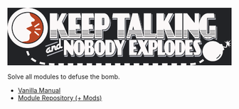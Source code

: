 ![Keep Talking And Nobody Explodes](./images/logo.png)

Solve all modules to defuse the bomb.

- [Vanilla Manual](https://www.bombmanual.com/)
- [Module Repository (+ Mods)](https://ktane.timwi.de/)
